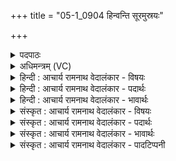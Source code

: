 +++
title = "05-1_0904 हिन्वन्ति सूरमुस्रयः"

+++
<details><summary>पदपाठः</summary>

हि꣣न्व꣡न्ति꣢। सू꣡र꣢꣯म्। उ꣡स्र꣢꣯यः। स्व꣡सा꣢꣯रः। जा꣣म꣡यः꣢। प꣡ति꣢꣯म्। म꣣हा꣢म्। इ꣡न्दु꣢꣯म्। म꣣हीयु꣡वः꣢। ९०४।
</details>

<details><summary>अधिमन्त्रम् (VC)</summary>

- पवमानः सोमः
- भृगुर्वारुणिर्जमदग्निर्भार्गवो वा
- गायत्री
- षड्जः
</details>

<details><summary>हिन्दी : आचार्य रामनाथ वेदालंकार - विषयः</summary>

प्रथम ऋचा में परमात्मा का विषय कहते हैं।
</details>

<details><summary>हिन्दी : आचार्य रामनाथ वेदालंकार - पदार्थः</summary>

पदार्थान्वयभाषाः -  (सूरम्) सूर्य को (उस्रयः) किरणें (हिन्वन्ति) प्राप्त होती हैं, (स्वसारः) विवाहित (जामयः) बहिनें (पतिम्) अपने पति को (हिन्वन्ति) प्राप्त होती हैं। इसी प्रकार (महीयुवः) पूजा के इच्छुक उपासक (महाम्) महान्, (इन्दुम्) रस से सराबोर करनेवाले उपास्य परमात्मा को (हिन्वन्ति) प्राप्त होते हैं ॥१॥ यहाँ अप्रस्तुत किरणों (उस्रा) और बहिनों (जामयः) का तथा प्रस्तुत पूजेच्छुक उपासकों (महीयुवः) का ‘हिन्वन्ति’ रूप एक क्रिया से योग होने के कारण दीपक अलङ्कार है। साथ ही ‘स्वसारः’ और जामयः’ दोनों पदों के बहिन वाचक होने के कारण पुनरुक्ति प्रतीत होने से तथा व्याख्यात प्रकार से उसका परिहार हो जाने से पुनरुक्तवदाभास अलङ्कार भी है। ‘सूर, सारो’ तथा ‘महा, मही’ में छेकानुप्रास है ॥१॥
</details>

<details><summary>हिन्दी : आचार्य रामनाथ वेदालंकार - भावार्थः</summary>

भावार्थभाषाः -  जो लोग परमात्मा को पाने के लिए सर्वभाव से तत्पर होते हैं,वे अन्त में उसे पा ही लेते हैं ॥१॥
</details>

<details><summary>संस्कृत : आचार्य रामनाथ वेदालंकार - विषयः</summary>

तत्रादौ परमात्मविषयमाह।
</details>

<details><summary>संस्कृत : आचार्य रामनाथ वेदालंकार - पदार्थः</summary>

पदार्थान्वयभाषाः -  (सूरम्) सूर्यम् (उस्रयः) रश्मयः (हिन्वन्ति) प्राप्नुवन्ति, (स्वसारः) सुष्ठु परत्र प्रक्षिप्ताः, विवाहित इत्यर्थः (जामयः) भगिन्यः (पतिम्) स्वीयं भर्तारम् (हिन्वन्ति) प्राप्नुवन्ति। तथैव (महीयुवः) पूजाकामाः उपासकाः (महाम्) महान्तम् (इन्दुम्) रसेन क्लेदकम् उपास्यं परमात्मानम् (हिन्वन्ति) प्राप्नुवन्ति ॥ [सुष्ठु अस्यते इति स्वसा सुपूर्वाद् असु क्षेपणे धातोः ‘सावसेर्ऋन्’ उ० २।९८ इति ऋन् प्रत्ययः। ‘जामये भगिन्यै। जामिरन्येऽस्यां जनयन्ति जामपत्यम्, जमतेर्वा स्याद् गतिकर्मणो निर्गमनप्राया भवति’। निरु० ३।६। महीयुवः, मही पूजा, मह पूजायाम्, कामयन्ते इति, क्यचि उ प्रत्ययः] ॥१॥ अत्राप्रस्तुतयोः उस्रिजाम्योः प्रस्तुतानां च महीयुवां ‘हिन्वन्ति’ इत्येकक्रियायोगाद् दीपकालङ्कारः किञ्च ‘स्वसारो जामयः’ इथ्युभयोर्भगिनीवाचकत्वात् पुरनरुक्तिप्रतीतेः व्याख्यातदिशा च तत्परिहारात् पुनरुक्तवदाभासोऽपि। ‘सूर, सारो’ ‘महा, मही’ इत्यत्र च छेकानुप्रासः ॥१॥
</details>

<details><summary>संस्कृत : आचार्य रामनाथ वेदालंकार - भावार्थः</summary>

भावार्थभाषाः -  ये परमात्मानमाप्तुं सर्वात्मना तत्परा जायन्ते तेऽन्ततस्तमाप्नुवन्त्येव ॥१॥
</details>

<details><summary>संस्कृत : आचार्य रामनाथ वेदालंकार - पादटिप्पनी</summary>

टिप्पणी:   १.ऋ० ९।६५।१।
</details>
